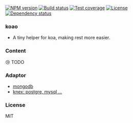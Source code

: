 [![NPM version][npm-img]][npm-url]
[![Build status][travis-img]][travis-url]
[![Test coverage][coveralls-img]][coveralls-url]
[![License][license-img]][license-url]
[![Dependency status][david-img]][david-url]

### koao

* A tiny helper for koa, making rest more easier.

### Content

:cry: TODO

### Adaptor

* [mongodb](https://github.com/coderhaoxin/koao-mongo)
* [knex: postgre, mysql ...](https://github.com/coderhaoxin/koao-knex)

### License
MIT

[npm-img]: https://img.shields.io/npm/v/koao.svg?style=flat-square
[npm-url]: https://npmjs.org/package/koao
[travis-img]: https://img.shields.io/travis/coderhaoxin/koao.svg?style=flat-square
[travis-url]: https://travis-ci.org/coderhaoxin/koao
[coveralls-img]: https://img.shields.io/coveralls/coderhaoxin/koao.svg?style=flat-square
[coveralls-url]: https://coveralls.io/r/coderhaoxin/koao?branch=master
[license-img]: https://img.shields.io/badge/license-MIT-green.svg?style=flat-square
[license-url]: http://opensource.org/licenses/MIT
[david-img]: https://img.shields.io/david/coderhaoxin/koao.svg?style=flat-square
[david-url]: https://david-dm.org/coderhaoxin/koao
